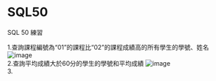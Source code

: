 # SQL50
SQL 50 練習

1.查詢課程編號為“01”的課程比“02”的課程成績高的所有學生的學號、姓名 </br>
![image](https://user-images.githubusercontent.com/70684698/113957576-0dba8580-9852-11eb-98c2-83d2a6a27637.png)</br>
2.查詢平均成績大於60分的學生的學號和平均成績
![image](https://user-images.githubusercontent.com/70684698/113957632-275bcd00-9852-11eb-8df8-ce56d8d08668.png)</br>
3.
